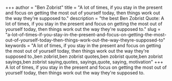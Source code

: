 +++
author = "Ben Zobrist"
title = "A lot of times, if you stay in the present and focus on getting the most out of yourself today, then things work out the way they're supposed to."
description = "the best Ben Zobrist Quote: A lot of times, if you stay in the present and focus on getting the most out of yourself today, then things work out the way they're supposed to."
slug = "a-lot-of-times-if-you-stay-in-the-present-and-focus-on-getting-the-most-out-of-yourself-today-then-things-work-out-the-way-theyre-supposed-to"
keywords = "A lot of times, if you stay in the present and focus on getting the most out of yourself today, then things work out the way they're supposed to.,ben zobrist,ben zobrist quotes,ben zobrist quote,ben zobrist sayings,ben zobrist saying,quotes, sayings,quote, saying, motivation"
+++
A lot of times, if you stay in the present and focus on getting the most out of yourself today, then things work out the way they're supposed to.
